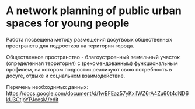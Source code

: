 # A network planning of public urban spaces for young people
Работа посвещена методу размещения досугвоых общественных пространств для подростков на територии города.

Общественное пространство - благоустроенный земельный участок (определенная территория) с (рекомендованным) функциональным профилем, на котором подростки реализуют свою потребность в досуге, отдыхе и социальном взаимодействие.

Перечень необходимых данных: https://docs.google.com/document/d/1wBFEaz57yKxiIWZ6rA4Zu60t4dND6kU3CtjpYPJcesM/edit

